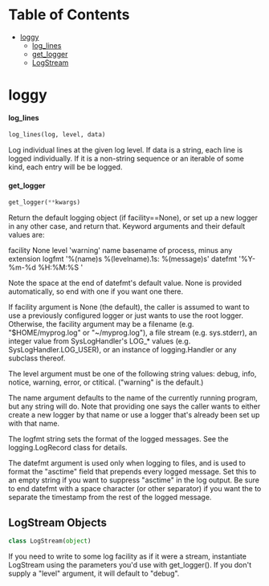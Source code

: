 # Table of Contents

* [loggy](#loggy)
  * [log\_lines](#loggy.log_lines)
  * [get\_logger](#loggy.get_logger)
  * [LogStream](#loggy.LogStream)

<a name="loggy"></a>
# loggy

<a name="loggy.log_lines"></a>
#### log\_lines

```python
log_lines(log, level, data)
```

Log individual lines at the given log level. If data is a string,
each line is logged individually. If it is a non-string sequence or an
iterable of some kind, each entry will be be logged.

<a name="loggy.get_logger"></a>
#### get\_logger

```python
get_logger(**kwargs)
```

Return the default logging object (if facility==None), or set up a
new logger in any other case, and return that. Keyword arguments and
their default values are:

  facility  None
  level     'warning'
  name      basename of process, minus any extension
  logfmt    '%(name)s %(levelname).1s: %(message)s'
  datefmt   '%Y-%m-%d %H:%M:%S '

Note the space at the end of datefmt's default value. None is provided
automatically, so end with one if you want one there.

If facility argument is None (the default), the caller is assumed to
want to use a previously configured logger or just wants to use the
root logger. Otherwise, the facility argument may be a filename (e.g.
"$HOME/myprog.log" or "~/myprog.log"), a file stream (e.g.
sys.stderr), an integer value from SysLogHandler's LOG_* values (e.g.
SysLogHandler.LOG_USER), or an instance of logging.Handler or any
subclass thereof.

The level argument must be one of the following string values:
debug, info, notice, warning, error, or ctitical. ("warning" is the
default.)

The name argument defaults to the name of the currently running
program, but any string will do. Note that providing one says the
caller wants to either create a new logger by that name or use a
logger that's already been set up with that name.

The logfmt string sets the format of the logged messages. See the
logging.LogRecord class for details.

The datefmt argument is used only when logging to files, and is used
to format the "asctime" field that prepends every logged message. Set
this to an empty string if you want to suppress "asctime" in the log
output. Be sure to end datefmt with a space character (or other
separator) if you want the to separate the timestamp from the rest of
the logged message.

<a name="loggy.LogStream"></a>
## LogStream Objects

```python
class LogStream(object)
```

If you need to write to some log facility as if it were a stream,
instantiate LogStream using the parameters you'd use with
get_logger(). If you don't supply a "level" argument, it will default
to "debug".

